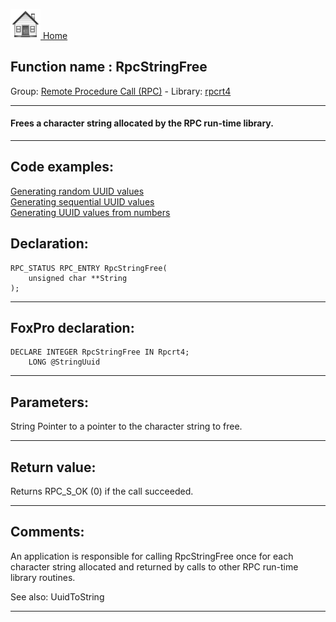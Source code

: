 [<img src="../../images/home.png"> Home ](https://github.com/VFPX/Win32API)  

## Function name : RpcStringFree
Group: [Remote Procedure Call (RPC)](../../functions_group.md#Remote_Procedure_Call_(RPC))  -  Library: [rpcrt4](../../Libraries.md#rpcrt4)  
***  


#### Frees a character string allocated by the RPC run-time library.
***  


## Code examples:
[Generating random UUID values](../../samples/sample_024.md)  
[Generating sequential UUID values](../../samples/sample_587.md)  
[Generating UUID values from numbers](../../samples/sample_588.md)  

## Declaration:
```foxpro  
RPC_STATUS RPC_ENTRY RpcStringFree(
	unsigned char **String
);  
```  
***  


## FoxPro declaration:
```foxpro  
DECLARE INTEGER RpcStringFree IN Rpcrt4;
	LONG @StringUuid  
```  
***  


## Parameters:
String
Pointer to a pointer to the character string to free.  
***  


## Return value:
Returns RPC_S_OK (0) if the call succeeded.  
***  


## Comments:
An application is responsible for calling RpcStringFree once for each character string allocated and returned by calls to other RPC run-time library routines.  
  
See also: UuidToString   
  
***  

